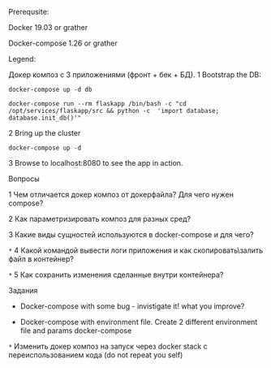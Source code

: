 Prerequsite:

Docker 19.03 or grather

Docker-compose 1.26 or grather

Legend:

Докер композ с 3 приложениями (фронт + бек + БД). 
1 Bootstrap the DB:

`docker-compose up -d db`

`docker-compose run --rm flaskapp /bin/bash -c "cd /opt/services/flaskapp/src && python -c  'import database; database.init_db()'"`

2 Bring up the cluster

`docker-compose up -d`

3 Browse to localhost:8080 to see the app in action.

Вопросы

1 Чем отличается докер композ от докерфайла? Для чего нужен compose?

2 Как параметризировать композ для разных сред?

3 Какие виды сущностей используются в docker-compose и для чего?

`*` 4 Какой командой вывести логи приложения и как скопировать\залить файл в контейнер?

`*` 5 Как сохранить изменения сделанные внутри контейнера?


Задания

* Docker-compose with some bug - invistigate it! what you improve?

* Docker-compose with environment file. Create 2 different environment file and params docker-compose

`*` Изменить докер композ на запуск через docker stack с переиспользованием кода (do not repeat you self)

